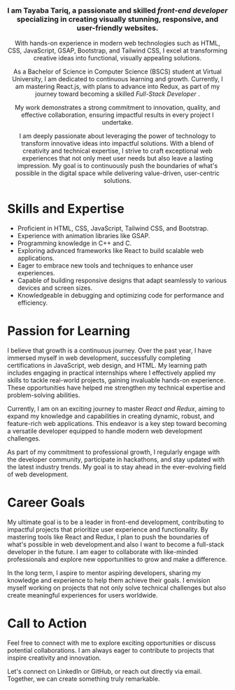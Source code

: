 <div align="center">
    <h3>I am Tayaba Tariq, a passionate and skilled <i>front-end developer </i>specializing in creating visually stunning, responsive, and user-friendly websites.</h3>
    <p>
      With hands-on experience in modern web technologies such as HTML, CSS, JavaScript, GSAP, Bootstrap, and Tailwind CSS, I excel at transforming creative ideas into functional, visually appealing solutions.

As a Bachelor of Science in Computer Science (BSCS) student at Virtual University, I am dedicated to continuous learning and growth. Currently, I am mastering React.js, with plans to advance into Redux, as part of my journey toward becoming a skilled <i>Full-Stack Developer</i> .

My work demonstrates a strong commitment to innovation, quality, and effective collaboration, ensuring impactful results in every project I undertake.
    </p>
    <p>
       I am deeply passionate about leveraging the power of technology to transform innovative ideas into impactful solutions. With a blend of creativity and technical expertise, I strive to craft exceptional web experiences that not only meet user needs but also leave a lasting impression. My goal is to continuously push the boundaries of what's possible in the digital space while delivering value-driven, user-centric solutions.
    </p>
</div>

<div>
    <h1>Skills and Expertise</h1>
    <ul>
        <li>Proficient in HTML, CSS, JavaScript, Tailwind CSS, and Bootstrap.</li>
        <li>Experience with animation libraries like GSAP.</li>
        <li>Programming knowledge in C++ and C.</li>
        <li>Exploring advanced frameworks like React to build scalable web applications.</li>
        <li>Eager to embrace new tools and techniques to enhance user experiences.</li>
        <li>Capable of building responsive designs that adapt seamlessly to various devices and screen sizes.</li>
        <li>Knowledgeable in debugging and optimizing code for performance and efficiency.</li>
    </ul>
</div>

<div>
    <h1>Passion for Learning</h1>
    <p>
        I believe that growth is a continuous journey. Over the past year, I have immersed myself in web development, successfully completing certifications in JavaScript, web design, and HTML. 
        My learning path includes engaging in practical internships where I effectively applied my skills to tackle real-world projects, gaining invaluable hands-on experience. These opportunities have helped me strengthen my technical expertise and problem-solving abilities.
        
Currently, I am on an exciting journey to master <i>React and Redux</i>, aiming to expand my knowledge and capabilities in creating dynamic, robust, and feature-rich web applications. This endeavor is a key step toward becoming a versatile developer equipped to handle modern web development challenges.
    </p>
    <p>
        As part of my commitment to professional growth, I regularly engage with the developer community, participate in hackathons, and stay updated with the latest industry trends. 
        My goal is to stay ahead in the ever-evolving field of web development.
    </p>
</div>

<div>
    <h1>Career Goals</h1>
    <p>
        My ultimate goal is to be a leader in front-end development, contributing to impactful projects that prioritize user experience and functionality. 
        By mastering tools like React and Redux, I plan to push the boundaries of what's possible in web development.and also I want to become a full-stack developer in the future. 
        I am eager to collaborate with like-minded professionals and explore new opportunities to grow and make a difference.
    </p>
    <p>
        In the long term, I aspire to mentor aspiring developers, sharing my knowledge and experience to help them achieve their goals. 
        I envision myself working on projects that not only solve technical challenges but also create meaningful experiences for users worldwide.
    </p>
</div>

<div>
    <h1>Call to Action</h1>
    <p>
        Feel free to connect with me to explore exciting opportunities or discuss potential collaborations. 
        I am always eager to contribute to projects that inspire creativity and innovation.
    </p>
    <p>
        Let's connect on LinkedIn or GitHub, or reach out directly via email. Together, we can create something truly remarkable.
    </p>
</div>
